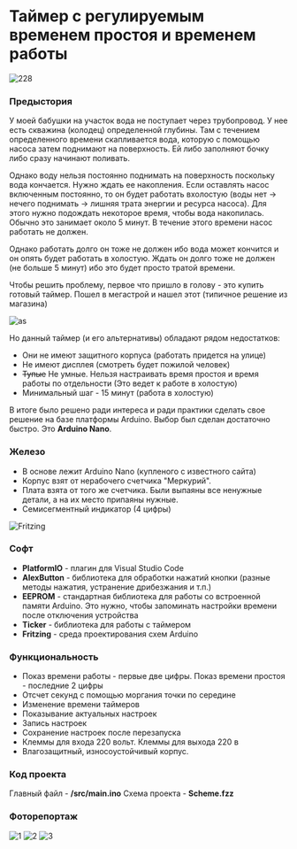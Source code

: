 # Таймер с регулируемым временем простоя и временем работы

![228](https://i.imgur.com/PvdL2hR.jpg)

### Предыстория

У моей бабушки на участок вода не поступает через трубопровод. У нее есть скважина (колодец) определенной глубины. Там с течением определенного времени скапливается вода, которую с помощью насоса затем поднимают на поверхность. Ей либо заполняют бочку либо сразу начинают поливать.

Однако воду нельзя постоянно поднимать на поверхность поскольку вода кончается. Нужно ждать ее накопления. Если оставлять насос включенным постоянно, то он будет работать вхолостую (воды нет -> нечего поднимать -> лишняя трата энергии и ресурса насоса). Для этого нужно подождать некоторое время, чтобы вода накопилась. Обычно это занимает около 5 минут. В течение этого времени насос работать не должен.

Однако работать долго он тоже не должен ибо вода может кончится и он опять будет работать в холостую. Ждать он долго тоже не должен (не больше 5 минут) ибо это будет просто тратой времени.

Чтобы решить проблему, первое что пришло в голову - это купить готовый таймер. Пошел в мегастрой и нашел этот (типичное решение из магазина)

![as](https://avatars.mds.yandex.net/get-mpic/1750349/img_id6228458550028284933.jpeg/orig)

Но данный таймер (и его альтернативы) обладают рядом недостатков:
- Они не имеют защитного корпуса (работать придется на улице)
- Не имеют дисплея (смотреть будет пожилой человек)
- ~~Тупые~~ Не умные. Нельзя настраивать время простоя и время работы по отдельности (Это ведет к работе в холостую)
- Минимальный шаг - 15 минут (работа в холостую)

В итоге было решено ради интереса и ради практики сделать свое решение на базе платформы Arduino. Выбор был сделан достаточно быстро. Это **Arduino Nano**.

### Железо

- В основе лежит Arduino Nano (купленого с известного сайта)
- Корпус взят от нерабочего счетчика "Меркурий".
- Плата взята от того же счетчика. Были выпаяны все ненужные детали, а на их место припаяны нужные.
- Семисегментный индикатор (4 цифры)

![Fritzing](https://i.imgur.com/tlMhouo.png)

### Софт

- **PlatformIO** - плагин для Visual Studio Code
- **AlexButton** - библиотека для обработки нажатий кнопки (разные методы нажатия, устранение дрибезжания и т.п.)
- **EEPROM** - стандартная библиотека для работы со встроенной памяти Arduino. Это нужно, чтобы запоминать настройки времени после отключения устройства
- **Ticker** - библиотека для работы с таймером
- **Fritzing** - среда проектирования схем Arduino

### Функциональность

- Показ времени работы - первые две цифры. Показ времени простоя - последние 2 цифры
- Отсчет секунд с помощью моргания точки по середине
- Изменение времени таймеров
- Показывание актуальных настроек
- Запись настроек
- Сохранение настроек после перезапуска
- Клеммы для входа 220 вольт. Клеммы для выхода 220 в
- Влагозащитный, износоустойчивый корпус.

### Код проекта

Главный файл - **/src/main.ino**
Схема проекта - **Scheme.fzz**

### Фоторепортаж
![1](https://i.imgur.com/44Qf9qH.jpg)
![2](https://i.imgur.com/59j7GTK.jpg)
![3](https://i.imgur.com/UpgnU1Q.jpg?1)

